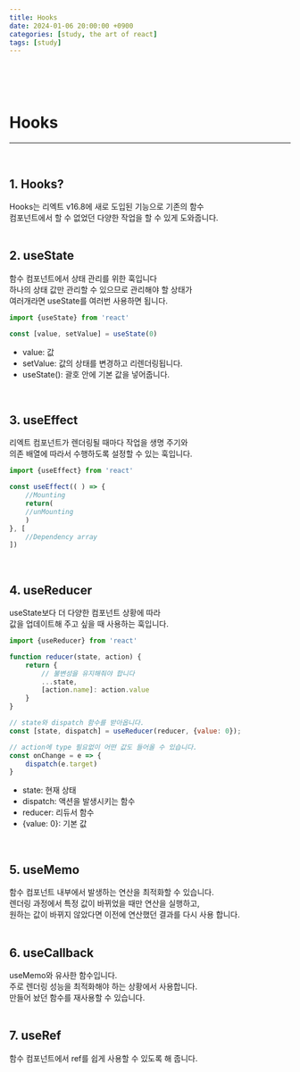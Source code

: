 ```yaml
---
title: Hooks
date: 2024-01-06 20:00:00 +0900
categories: [study, the art of react]
tags: [study]
---
```

<br>
<br>
<br>

# Hooks
---
<br>

## 1. Hooks?
Hooks는 리엑트 v16.8에 새로 도입된 기능으로 기존의 함수  
컴포넌트에서 할 수 없었던 다양한 작업을 할 수 있게 도와줍니다.  
<br>

## 2. useState
함수 컴포넌트에서 상태 관리를 위한 훅입니다  
하나의 상태 값만 관리할 수 있으므로 관리해야 할 상태가  
여러개라면 useState를 여러번 사용하면 됩니다.  

```javascript
import {useState} from 'react'

const [value, setValue] = useState(0)
```  
- value: 값
- setValue: 값의 상태를 변경하고 리렌더링됩니다.
- useState(): 괄호 안에 기본 값을 넣어줍니다.  
<br>

## 3. useEffect
리엑트 컴포넌트가 렌더링될 때마다 작업을 생명 주기와  
의존 배열에 따라서 수행하도록 설정할 수 있는 훅입니다.  

```javascript
import {useEffect} from 'react'

const useEffect(( ) => { 
    //Mounting
    return(
    //unMounting
    )
}, [
    //Dependency array
])
```  
<br>

## 4. useReducer
useState보다 더 다양한 컴포넌트 상황에 따라  
값을 업데이트해 주고 싶을 때 사용하는 훅입니다.  

```javascript
import {useReducer} from 'react'

function reducer(state, action) {
    return {
        // 불변성을 유지해줘야 합니다
        ...state,
        [action.name]: action.value
    }
}

// state와 dispatch 함수를 받아옵니다.
const [state, dispatch] = useReducer(reducer, {value: 0});

// action에 type 필요없이 어떤 값도 들어올 수 있습니다.
const onChange = e => {
    dispatch(e.target)
}
```  
- state: 현재 상태
- dispatch: 액션을 발생시키는 함수
- reducer: 리듀서 함수
- {value: 0}: 기본 값  
<br>

## 5. useMemo
함수 컴포넌트 내부에서 발생하는 연산을 최적화할 수 있습니다.  
렌더링 과정에서 특정 값이 바뀌었을 때만 연산을 실행하고,  
원하는 값이 바뀌지 않았다면 이전에 연산했던 결과를 다시 사용 합니다.  
<br/>

## 6. useCallback
useMemo와 유사한 함수입니다.  
주로 렌더링 성능을 최적화해야 하는 상황에서 사용합니다.  
만들어 놨던 함수를 재사용할 수 있습니다.  
<br/>

## 7. useRef
함수 컴포넌트에서 ref를 쉽게 사용할 수 있도록 해 줍니다.  

